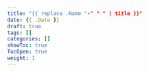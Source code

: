 ```yaml
---
title: "{{ replace .Name "-" " " | title }}"
date: {{ .Date }}
draft: true
tags: []
categories: []
showToc: true
TocOpen: true
weight: 1
---
```



